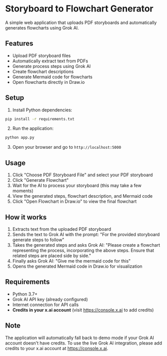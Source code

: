 # Storyboard to Flowchart Generator

A simple web application that uploads PDF storyboards and automatically generates flowcharts using Grok AI.

## Features

- Upload PDF storyboard files
- Automatically extract text from PDFs
- Generate process steps using Grok AI
- Create flowchart descriptions
- Generate Mermaid code for flowcharts
- Open flowcharts directly in Draw.io

## Setup

1. Install Python dependencies:
```bash
pip install -r requirements.txt
```

2. Run the application:
```bash
python app.py
```

3. Open your browser and go to `http://localhost:5000`

## Usage

1. Click "Choose PDF Storyboard File" and select your PDF storyboard
2. Click "Generate Flowchart" 
3. Wait for the AI to process your storyboard (this may take a few moments)
4. View the generated steps, flowchart description, and Mermaid code
5. Click "Open Flowchart in Draw.io" to view the final flowchart

## How it works

1. Extracts text from the uploaded PDF storyboard
2. Sends the text to Grok AI with the prompt: "For the provided storyboard generate steps to follow"
3. Takes the generated steps and asks Grok AI: "Please create a flowchart representing the process, incorporating the above steps. Ensure that related steps are placed side by side."
4. Finally asks Grok AI: "Give me the mermaid code for this"
5. Opens the generated Mermaid code in Draw.io for visualization

## Requirements

- Python 3.7+
- Grok AI API key (already configured)
- Internet connection for API calls
- **Credits in your x.ai account** (visit https://console.x.ai to add credits)

## Note

The application will automatically fall back to demo mode if your Grok AI account doesn't have credits. To use the live Grok AI integration, please add credits to your x.ai account at https://console.x.ai.
